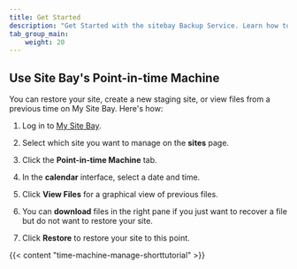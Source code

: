 ```yaml
---
title: Get Started
description: "Get Started with the sitebay Backup Service. Learn how to enable the Backup Service and manage your backups."
tab_group_main:
    weight: 20
---
```


## Use Site Bay's Point-in-time Machine

You can restore your site, create a new staging site, or view files from a previous time on My Site Bay.  Here's how:

1.  Log in to [My Site Bay](https://my.sitebay.org).

1.  Select which site you want to manage on the **sites** page.

1.  Click the **Point-in-time Machine** tab.

1.  In the **calendar** interface, select a date and time.

1.  Click **View Files** for a graphical view of previous files.

1. You can **download** files in the right pane if you just want to recover a file but do not want to restore your site.

1.  Click **Restore** to restore your site to this point.



{{< content "time-machine-manage-shorttutorial" >}}
